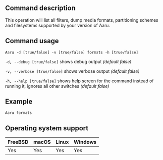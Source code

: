 ## Command description
This operation will list all filters, dump media formats, partitioning schemes and filesystems supported by your version of Aaru.

## Command usage
```Aaru -d [true/false] -v [true/false] formats -h [true/false]``` 

```-d, --debug [true/false]``` shows debug output *(default false)*

```-v, --verbose [true/false]``` shows verbose output *(default false)*

```-h, --help [true/false]``` shows help screen for the command instead of running it, ignores all other switches *(default false)*


## Example
```Aaru formats```

## Operating system support
|FreeBSD|macOS|Linux|Windows|
|---|---|---|---|
|Yes|Yes|Yes|Yes|
